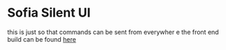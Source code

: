 # Sofia Silent UI

this is just so that commands can be sent from everywher e
the front end build can be found [here](https://master.d13cm854dyqeis.amplifyapp.com/)
